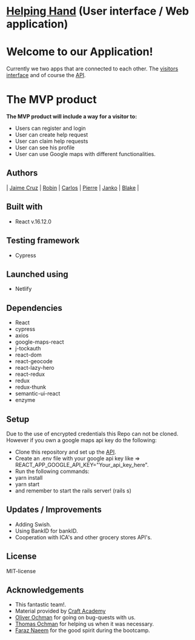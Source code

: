 # [Helping Hand](https://helpinghandproject.netlify.app/) (User interface / Web application)

# Welcome to our Application! 

Currently we two apps that are connected to each other. 
The [visitors interface](https://github.com/CraftAcademy/helping_hand_client) and of course the [API](https://github.com/CraftAcademy/helping_hand_backend).

# The MVP product
**The MVP product will include a way for a visitor to:**
* Users can register and login
* User can create help request
* User can claim help requests
* User can see his profile
* User can use Google maps with different functionalities.

## Authors
| [Jaime Cruz](https://github.com/JaimeCrz) | [Robin](https://github.com/robin-lillqvist) | [Carlos](https://github.com/Carltesio) | [Pierre](https://github.com/pierre-1) | [Janko](https://github.com/MadFarmer101) | [Blake](https://github.com/blake-futchi) |

## Built with
* React v.16.12.0

## Testing framework
* Cypress

## Launched using
* Netlify

## Dependencies
* React
* cypress
* axios
* google-maps-react
* j-tockauth
* react-dom
* react-geocode
* react-lazy-hero
* react-redux
* redux
* redux-thunk
* semantic-ui-react
* enzyme

## Setup
Due to the use of encrypted credentials this Repo can not be cloned. However if you own a google maps api key do the following:

- Clone this repository and set up the [API](https://github.com/CraftAcademy/helping_hand_backend).
- Create an .env file with your google api key like => REACT_APP_GOOGLE_API_KEY="Your_api_key_here".
- Run the following commands:
- yarn install
- yarn start
- and remember to start the rails server! (rails s)


## Updates / Improvements
* Adding Swish.
* Using BankID for bankID.
* Cooperation with ICA's and other grocery stores API's.

## License
MIT-license

## Acknowledgements
- This fantastic team!.
- Material provided by [Craft Academy](https://github.com/CraftAcademy)
- [Oliver Ochman](https://github.com/oliverochman) for going on bug-quests with us.
- [Thomas Ochman](https://github.com/tochman) for helping us when it was necessary.
- [Faraz Naeem](https://github.com/faraznaeem) for the good spirit during the bootcamp.
